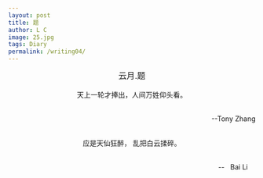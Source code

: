 ```yaml
---
layout: post
title: 题
author: L C
image: 25.jpg
tags: Diary
permalink: /writing04/
---
```

<center><big>云月.题</big></center><br>

<center>天上一轮才捧出，人间万姓仰头看。</center><br>
<p align="right">  --Tony Zhang </p><br>

<center>应是天仙狂醉， 乱把白云揉碎。</center><br>
<p align="right">  --&nbsp;&nbsp; Bai Li &nbsp;&nbsp;&nbsp;</p> 


    
 
